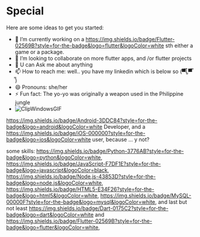 # Special
Here are some ideas to get you started:

- 🔭 I’m currently working on a 	https://img.shields.io/badge/Flutter-02569B?style=for-the-badge&logo=flutter&logoColor=white sth either a game or a package.
- 👯 I’m looking to collaborate on more flutter apps, and /or flutter projects
- 💬  U can Ask me about anything
- 📫 How to reach me: well.. you have my linkedin which is below so (▀̿Ĺ̯▀̿ ̿)
- 😄 Pronouns: she/her
- ⚡ Fun fact: The yo-yo was originally a weapon used in the Philippine jungle
- ![ClipWindowsGIF](https://github.com/faithyoussef/Special/assets/38753427/b26c11ed-36ec-4d3e-b57e-d49493fa4073)

https://img.shields.io/badge/Android-3DDC84?style=for-the-badge&logo=android&logoColor=white Developer, 
and a https://img.shields.io/badge/iOS-000000?style=for-the-badge&logo=ios&logoColor=white user, because ... y not?

some skills:
https://img.shields.io/badge/Python-3776AB?style=for-the-badge&logo=python&logoColor=white, 
https://img.shields.io/badge/JavaScript-F7DF1E?style=for-the-badge&logo=javascript&logoColor=black,
https://img.shields.io/badge/Node.js-43853D?style=for-the-badge&logo=node.js&logoColor=white,
https://img.shields.io/badge/HTML5-E34F26?style=for-the-badge&logo=html5&logoColor=white,
https://img.shields.io/badge/MySQL-00000F?style=for-the-badge&logo=mysql&logoColor=white,
and last but not least https://img.shields.io/badge/Dart-0175C2?style=for-the-badge&logo=dart&logoColor=white
and 	https://img.shields.io/badge/Flutter-02569B?style=for-the-badge&logo=flutter&logoColor=white,



